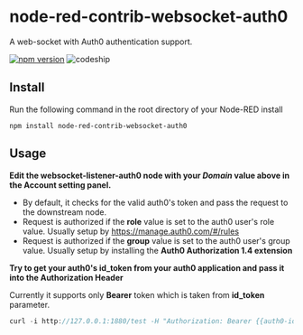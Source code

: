 # node-red-contrib-websocket-auth0
A web-socket with Auth0 authentication support.

[![npm version](https://badge.fury.io/js/node-red-contrib-websocket-auth0.svg)](https://badge.fury.io/js/node-red-contrib-websocket-auth0) ![codeship](https://codeship.com/projects/dfcc3910-2420-0134-486b-76d3d72b136a/status?branch=master)

Install
-------

Run the following command in the root directory of your Node-RED install

    npm install node-red-contrib-websocket-auth0


Usage
-----

**Edit the websocket-listener-auth0 node with your *Domain* value above in the Account setting panel.**

- By default, it checks for the valid auth0's token and pass the request to the downstream node.
- Request is authorized if the **role** value is set to the auth0 user's role value. Usually setup by https://manage.auth0.com/#/rules
- Request is authorized if the **group** value is set to the auth0 user's group value. Usually setup by installing the **Auth0 Authorization 1.4 extension**

**Try to get your auth0's id_token from your auth0 application and pass it into the Authorization Header**

Currently it supports only **Bearer** token which is taken from **id_token** parameter.

```javascript
curl -i http://127.0.0.1:1880/test -H "Authorization: Bearer {{auth0-id-token}}"
```
